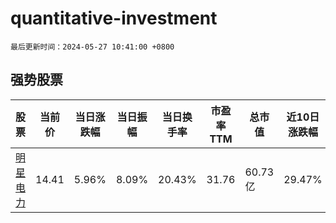 # quantitative-investment

`最后更新时间：2024-05-27 10:41:00 +0800`

## 强势股票

|股票|当前价|当日涨跌幅|当日振幅|当日换手率|市盈率TTM|总市值|近10日涨跌幅|
|----|----|----|----|----|----|----|----|
|[明星电力](https://xueqiu.com/S/SH600101)|14.41|5.96%|8.09%|20.43%|31.76|60.73亿|29.47%|
